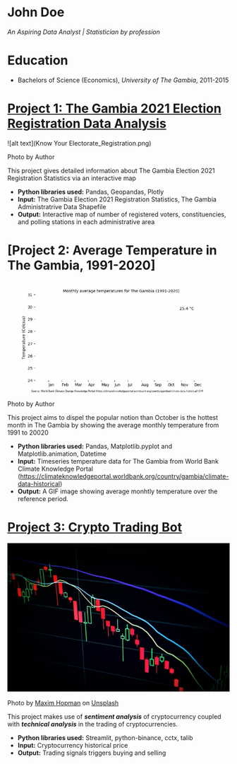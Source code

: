 # John Doe
*An Aspiring Data Analyst | Statistician by profession*

# Education
* Bachelors of Science (Economics), *University of The Gambia*, 2011-2015

# [Project 1: The Gambia 2021 Election Registration Data Analysis](https://outhman-i-m.github.io/Election-2021/)
![alt text](Know Your Electorate_Registration.png)

Photo by Author

This project gives detailed information about The Gambia Election 2021 Registration Statistics via an interactive map
* **Python libraries used:** Pandas, Geopandas, Plotly
* **Input:** The Gambia Election 2021 Registration Statistics, The Gambia Administratrive Data Shapefile
* **Output:** Interactive map of number of registered voters, constituencies, and polling stations in each administrative area

# [Project 2: Average Temperature in The Gambia, 1991-2020]
![alt text](Gam_Temp_1991_2020.gif)

Photo by Author

This project aims to dispel the popular notion than October is the hottest month in The Gambia by showing the average monthly temperature from 1991 to 20020
* **Python libraries used:** Pandas, Matplotlib.pyplot and Matplotlib.animation, Datetime
* **Input:** Timeseries temperature data for The Gambia from World Bank Climate Knowledge Portal (https://climateknowledgeportal.worldbank.org/country/gambia/climate-data-historical)
* **Output:** A GIF image showing average monhtly temperature over the reference period.

# [Project 3: Crypto Trading Bot](http://youtube.com/dataprofessor)
![alt text](maxim-hopman-fiXLQXAhCfk-unsplash.jpg)

Photo by <a href="https://unsplash.com/@nampoh?utm_source=unsplash&utm_medium=referral&utm_content=creditCopyText">Maxim Hopman</a> on <a href="https://unsplash.com/s/photos/cryptocurrency-trading?utm_source=unsplash&utm_medium=referral&utm_content=creditCopyText">Unsplash</a>

This project makes use of ***sentiment analysis*** of cryptocurrency coupled with ***technical analysis*** in the trading of cryptocurrencies.
* **Python libraries used:** Streamlit, python-binance, cctx, talib
* **Input:** Cryptocurrency historical price
* **Output:** Trading signals triggers buying and selling
